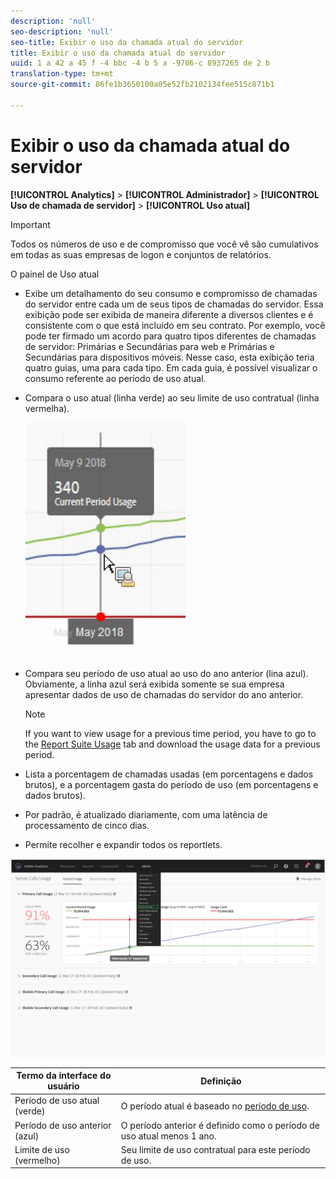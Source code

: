 ```yaml
---
description: 'null'
seo-description: 'null'
seo-title: Exibir o uso da chamada atual do servidor
title: Exibir o uso da chamada atual do servidor
uuid: 1 a 42 a 45 f -4 bbc -4 b 5 a -9706-c 8937265 de 2 b
translation-type: tm+mt
source-git-commit: 86fe1b3650100a05e52fb2102134fee515c871b1

---
```



# Exibir o uso da chamada atual do servidor

**[!UICONTROL Analytics]** &gt; **[!UICONTROL Administrador]** &gt; **[!UICONTROL Uso de chamada de servidor]** &gt; **[!UICONTROL Uso atual]**

>[!IMPORTANT]
>
>Todos os números de uso e de compromisso que você vê são cumulativos em todas as suas empresas de logon e conjuntos de relatórios.

O painel de Uso atual

* Exibe um detalhamento do seu consumo e compromisso de chamadas do servidor entre cada um de seus tipos de chamadas do servidor. Essa exibição pode ser exibida de maneira diferente a diversos clientes e é consistente com o que está incluído em seu contrato. Por exemplo, você pode ter firmado um acordo para quatro tipos diferentes de chamadas de servidor: Primárias e Secundárias para web e Primárias e Secundárias para dispositivos móveis. Nesse caso, esta exibição teria quatro guias, uma para cada tipo. Em cada guia, é possível visualizar o consumo referente ao período de uso atual.
* Compara o uso atual (linha verde) ao seu limite de uso contratual (linha vermelha).

   ![](assets/current_period.png)

* Compara seu período de uso atual ao uso do ano anterior (lina azul). Obviamente, a linha azul será exibida somente se sua empresa apresentar dados de uso de chamadas do servidor do ano anterior.

   >[!NOTE]
   >
   >If you want to view usage for a previous time period, you have to go to the [Report Suite Usage](../../admin/c-server-call-usage/report-suite-usage.md#concept_E50FA5BD93404EB8B2FE954F658FDAFD) tab and download the usage data for a previous period.

* Lista a porcentagem de chamadas usadas (em porcentagens e dados brutos), e a porcentagem gasta do período de uso (em porcentagens e dados brutos).
* Por padrão, é atualizado diariamente, com uma latência de processamento de cinco dias.
* Permite recolher e expandir todos os reportlets.

![](assets/server_call_dashboard.png)

| Termo da interface do usuário | Definição |
|---|---|
| Período de uso atual (verde) | O período atual é baseado no [período de uso](../../admin/c-server-call-usage/overage-overview.md#section_CBA348A039F34563B097CD8890AB358D). |
| Período de uso anterior (azul) | O período anterior é definido como o período de uso atual menos 1 ano. |
| Limite de uso (vermelho) | Seu limite de uso contratual para este período de uso. |

